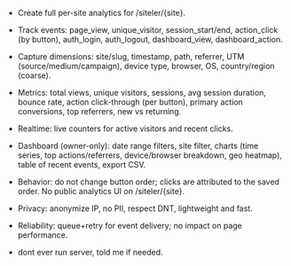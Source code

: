 - Create full per-site analytics for /siteler/{site}.

- Track events: page_view, unique_visitor, session_start/end, action_click (by button), auth_login, auth_logout, dashboard_view, dashboard_action.
- Capture dimensions: site/slug, timestamp, path, referrer, UTM (source/medium/campaign), device type, browser, OS, country/region (coarse).
- Metrics: total views, unique visitors, sessions, avg session duration, bounce rate, action click-through (per button), primary action conversions, top referrers, new vs returning.
- Realtime: live counters for active visitors and recent clicks.
- Dashboard (owner-only): date range filters, site filter, charts (time series, top actions/referrers, device/browser breakdown, geo heatmap), table of recent events, export CSV.
- Behavior: do not change button order; clicks are attributed to the saved order. No public analytics UI on /siteler/{site}.
- Privacy: anonymize IP, no PII, respect DNT, lightweight and fast.
- Reliability: queue+retry for event delivery; no impact on page performance.
- dont ever run server, told me if needed.